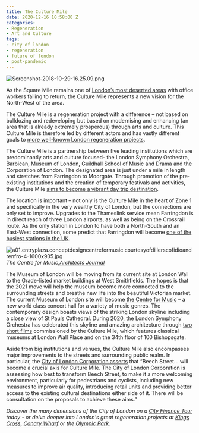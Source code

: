```yaml
---
title: The Culture Mile
date: 2020-12-16 10:58:00 Z
categories:
- Regeneration
- Art and Culture
tags:
- city of london
- regeneration
- future of london
- post-pandemic
---
```


![Screenshot-2018-10-29-16.25.09.png](/uploads/Screenshot-2018-10-29-16.25.09.png)

As the Square Mile remains one of [London’s most deserted areas](https://www.insiderlondon.com/blog/the-future-of-londons-business-districts/) with office workers failing to return, the Culture Mile represents a new vision for the North-West of the area.

The Culture Mile is a regeneration project with a difference – not based on bulldozing and redeveloping but based on modernising and enhancing (an area that is already extremely prosperous) through arts and culture. This Culture Mile is therefore led by different actors and has vastly different goals to [more well-known London regeneration projects](https://www.insiderlondon.com/london/educational-tours/kings-cross-regeneration/).

The Culture Mile is a partnership between five leading institutions which are predominantly arts and culture focused- the London Symphony Orchestra, Barbican, Museum of London, Guildhall School of Music and Drama and the Corporation of London. The designated area is just under a mile in length and stretches from Farringdon to Moorgate. Through promotion of the pre-existing institutions and the creation of temporary festivals and activities, the Culture Mile [aims to become a vibrant day trip destination](https://www.culturemile.london/visit).

The location is important – not only is the Culture Mile in the heart of Zone 1 and specifically in the very wealthy City of London, but the connections are only set to improve. Upgrades to the Thameslink service mean Farringdon is in direct reach of three London airports, as well as being on the Crossrail route. As the only station in London to have both a North-South and an East-West connection, some predict that Farringdon will become [one of the busiest stations in the UK](https://palife.co.uk/news/culture-mile-set-to-boost-london-events-offering/). 

![a01.entryplaza.conceptdesigncentreformusic.courtesyofdillerscofidioandrenfro-4-1600x935.jpg](/uploads/a01.entryplaza.conceptdesigncentreformusic.courtesyofdillerscofidioandrenfro-4-1600x935.jpg)
*The Centre for Music,[Architects Journal](https://www.architectsjournal.co.uk/news/diller-scofidio-renfros-london-centre-for-music-gets-cash-boost)*

The Museum of London will be moving from its current site at London Wall to the Grade-listed market buildings at West Smithfields. The hopes is that the 2021 move will help the museum become more connected to the surrounding streets and breathe new life into the beautiful Victorian market. The current Museum of London site will become [the Centre for Music](https://centreformusic.culturemile.london/) – a new world class concert hall  for a variety of music genres. The contemporary design boasts views of the striking London skyline including a close view of St Pauls Cathedral. During 2020, the London Symphony Orchestra has celebrated this skyline and amazing architecture through [two short films](https://www.theguardian.com/music/2020/nov/25/short-films-locked-down-city-of-london-london-symphony-orchestra) commissioned by the Culture Mile, which features classical museums at London Wall Place and on the 34th floor of 100 Bishopsgate. 

Aside from big institutions and venues, the Culture Mile also encompasses major improvements to the streets and surrounding public realm. In particular, the [City of London Corporation asserts](https://news.cityoflondon.gov.uk/culture-mile--a-major-destination-for-culture-and-creativity-in-the-heart-of-the-square-mile/) that “Beech Street… will become a crucial axis for Culture Mile. The City of London Corporation is assessing how best to transform Beech Street, to make it a more welcoming environment, particularly for pedestrians and cyclists, including new measures to improve air quality, introducing retail units and providing better access to the existing cultural destinations either side of it. There will be consultation on the proposals to achieve these aims.”  

*Discover the many dimensions of the City of London on a [City Finance Tour](https://www.insiderlondon.com/london/educational-tours/london-finance-walking-tour/#city-finance-tour) today - or delve deeper into London's great regeneration projects at [Kings Cross,](https://www.insiderlondon.com/london/educational-tours/kings-cross-regeneration/#kings-cross-innovation-and-regeneration) [Canary Wharf](https://www.insiderlondon.com/london/educational-tours/london-finance-walking-tour/#canary-wharf-walking-tour) or the [Olympic Park](https://www.insiderlondon.com/london/educational-tours/kings-cross-regeneration/#olympic-park-regeneration-tour).*
